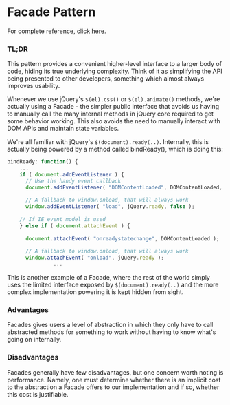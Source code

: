 # Facade Pattern

For complete reference, click [here](http://addyosmani.com/resources/essentialjsdesignpatterns/book/#facadepatternjavascript).

### TL;DR

This pattern provides a convenient higher-level interface to a larger body of code, hiding its true underlying complexity. Think of it as simplifying the API being presented to other developers, something which almost always improves usability.

Whenever we use jQuery's `$(el).css()` or `$(el).animate()` methods, we're actually using a Facade - the simpler public interface that avoids us having to manually call the many internal methods in jQuery core required to get some behavior working. This also avoids the need to manually interact with DOM APIs and maintain state variables.

We're all familiar with jQuery's `$(document).ready(..)`. Internally, this is actually being powered by a method called bindReady(), which is doing this:

```javascript
bindReady: function() {
    ...
    if ( document.addEventListener ) {
      // Use the handy event callback
      document.addEventListener( "DOMContentLoaded", DOMContentLoaded, false );
 
      // A fallback to window.onload, that will always work
      window.addEventListener( "load", jQuery.ready, false );
 
    // If IE event model is used
    } else if ( document.attachEvent ) {
 
      document.attachEvent( "onreadystatechange", DOMContentLoaded );
 
      // A fallback to window.onload, that will always work
      window.attachEvent( "onload", jQuery.ready );
               ...
```

This is another example of a Facade, where the rest of the world simply uses the limited interface exposed by `$(document).ready(..)` and the more complex implementation powering it is kept hidden from sight.

### Advantages
Facades gives users a level of abstraction in which they only have to call abstracted methods for something to work without having to know what's going on internally.

### Disadvantages
Facades generally have few disadvantages, but one concern worth noting is performance. Namely, one must determine whether there is an implicit cost to the abstraction a Facade offers to our implementation and if so, whether this cost is justifiable.